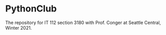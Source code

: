 # PythonClub
The repository for IT 112 section 3180 with Prof. Conger at Seattle Central, Winter 2021. 
